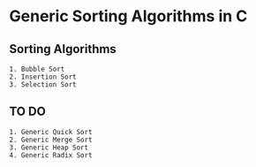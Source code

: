 # Generic Sorting Algorithms in C

## Sorting Algorithms
    1. Bubble Sort
    2. Insertion Sort
    3. Selection Sort

## TO DO
    1. Generic Quick Sort
    2. Generic Merge Sort
    3. Generic Heap Sort
    4. Generic Radix Sort
